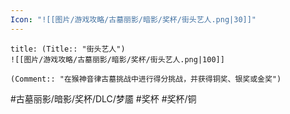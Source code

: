 ```yaml
---
Icon: "![[图片/游戏攻略/古墓丽影/暗影/奖杯/街头艺人.png|30]]"
---
```

```ad-common-bronze-trophy
title: (Title:: "街头艺人")
![[图片/游戏攻略/古墓丽影/暗影/奖杯/街头艺人.png|100]]

(Comment:: "在猴神音律古墓挑战中进行得分挑战，并获得铜奖、银奖或金奖")
```

#古墓丽影/暗影/奖杯/DLC/梦靥 #奖杯 #奖杯/铜
